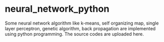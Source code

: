 # neural_network_python
Some neural network algorithm like k-means, self organizing map, single layer perceptron, genetic algorithm, back propagation are implemented using python programming. The source codes are uploaded here.
